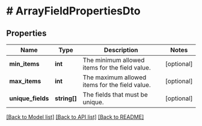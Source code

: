 # # ArrayFieldPropertiesDto

## Properties

Name | Type | Description | Notes
------------ | ------------- | ------------- | -------------
**min_items** | **int** | The minimum allowed items for the field value. | [optional]
**max_items** | **int** | The maximum allowed items for the field value. | [optional]
**unique_fields** | **string[]** | The fields that must be unique. | [optional]

[[Back to Model list]](../../README.md#models) [[Back to API list]](../../README.md#endpoints) [[Back to README]](../../README.md)
